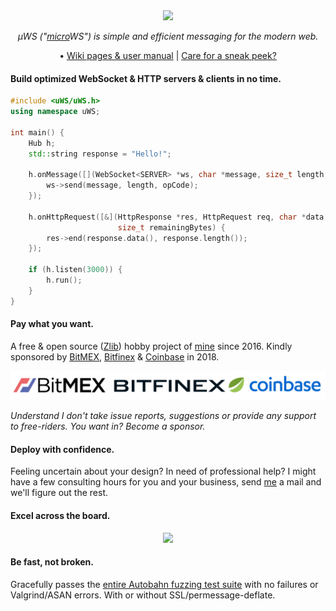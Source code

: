 <div align="center">
<img src="logo.png" />
    
*µWS ("[micro](https://en.wikipedia.org/wiki/Micro-)WS") is simple and efficient messaging for the modern web.*

• [Wiki pages & user manual](https://github.com/uNetworking/uWebSockets/wiki/User-manual-v0.14.x) | [Care for a sneak peek?](https://github.com/uNetworking/v0.15)

</div>

#### Build optimized WebSocket & HTTP servers & clients in no time.
```c++
#include <uWS/uWS.h>
using namespace uWS;

int main() {
    Hub h;
    std::string response = "Hello!";

    h.onMessage([](WebSocket<SERVER> *ws, char *message, size_t length, OpCode opCode) {
        ws->send(message, length, opCode);
    });

    h.onHttpRequest([&](HttpResponse *res, HttpRequest req, char *data, size_t length,
                        size_t remainingBytes) {
        res->end(response.data(), response.length());
    });

    if (h.listen(3000)) {
        h.run();
    }
}
```

#### Pay what you want.
A free & open source ([Zlib](LICENSE)) hobby project of [mine](https://github.com/alexhultman) since 2016. Kindly sponsored by [BitMEX](https://bitmex.com), [Bitfinex](https://bitfinex.com) & [Coinbase](https://www.coinbase.com/) in 2018.

<div align="center"><img src="misc/images/2018.png"/></div>

*Understand I don't take issue reports, suggestions or provide any support to free-riders. You want in? Become a sponsor.*

#### Deploy with confidence.
Feeling uncertain about your design? In need of professional help? I might have a few consulting hours for you and your business, send [me](https://github.com/alexhultman) a mail and we'll figure out the rest.

#### Excel across the board.
<div align="center"><img src="misc/images/overview.png"/></div>

#### Be fast, not broken.
Gracefully passes the [entire Autobahn fuzzing test suite](http://htmlpreview.github.io/?https://github.com/uNetworking/uWebSockets/blob/master/misc/autobahn/index.html) with no failures or Valgrind/ASAN errors. With or without SSL/permessage-deflate.
